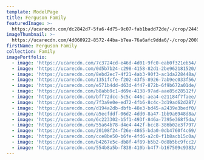 ```yaml
---
template: ModelPage
title: Ferguson Family
featuredImage: >-
  https://ucarecdn.com/dc2842d7-5fa6-4d75-9c07-fab1badd72de/-/crop/2445x1124/4,18/-/preview/
imageThumbnail: >-
  https://ucarecdn.com/4d060922-8572-44ba-b7ea-76a6afc9dda6/-/crop/2000x1548/0,0/-/preview/
firstName: Ferguson Family
collection: Family
imagePortfolio:
  - image: 'https://ucarecdn.com/7c3724cd-e46d-4d01-9fc0-eab0f321eb54/'
  - image: 'https://ucarecdn.com/0d5b7b24-c298-4158-82d1-2be962181520/'
  - image: 'https://ucarecdn.com/8ebd2ec7-4f21-4ab3-90f3-ac1da228448a/'
  - image: 'https://ucarecdn.com/1351fcfe-f202-43f5-8926-7ab9ec033f56/'
  - image: 'https://ucarecdn.com/e571b4dd-d63d-4f47-872b-6f9b672a01de/'
  - image: 'https://ucarecdn.com/b8abb9c1-d69e-4138-97ad-aae85d28512f/'
  - image: 'https://ucarecdn.com/bff72dcc-5c5c-446c-aea4-e21184f7faee/'
  - image: 'https://ucarecdn.com/7f3a9e0e-ed72-4fb6-8c4c-3d19ad62d287/'
  - image: 'https://ucarecdn.com/d194a2db-dbfb-48e3-bd45-a2439e3bedf0/'
  - image: 'https://ucarecdn.com/a5ecfddf-06d2-4dd0-8a47-1bb9a6948d8a/'
  - image: 'https://ucarecdn.com/6c223302-b5f1-493f-846a-7395e368f5da/'
  - image: 'https://ucarecdn.com/55a64b78-d4e4-442f-bcc8-386b02e3f797/'
  - image: 'https://ucarecdn.com/20108f24-f26e-4865-bda0-0db4760f4c69/'
  - image: 'https://ucarecdn.com/cce8be50-b6fe-4fd6-a2c0-f1b8acb15c0a/'
  - image: 'https://ucarecdn.com/b4267e5c-db8f-4f89-b5b2-0d8b5bc9fcc2/'
  - image: 'https://ucarecdn.com/554b8a5b-f838-410b-b4f7-b167509c9383/'
---
```


